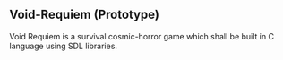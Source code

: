 ## Void-Requiem (Prototype)
Void Requiem is a survival cosmic-horror game which shall be built in C language using SDL libraries.
